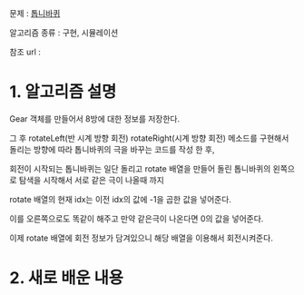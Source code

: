 문제 : [톱니바퀴](https://www.acmicpc.net/problem/14891)

알고리즘 종류 : 구현, 시뮬레이션

참조 url : 

# 1. 알고리즘 설명

Gear 객체를 만들어서 8방에 대한 정보를 저장한다.

그 후 rotateLeft(반 시계 방향 회전) rotateRight(시계 방향 회전) 메소드를 구현해서 돌리는 방향에 따라 톱니바퀴의 극을 바꾸는 코드를 작성 한 후,

회전이 시작되는 톱니바퀴는 일단 돌리고 rotate 배열을 만들어 돌린 톱니바퀴의 왼쪽으로 탐색을 시작해서 서로 같은 극이 나올때 까지

rotate 배열의 현재 idx는 이전 idx의 값에 -1을 곱한 값을 넣어준다.

이를 오른쪽으로도 똑같이 해주고 만약 같은극이 나온다면 0의 값을 넣어준다.

이제 rotate 배열에 회전 정보가 담겨있으니 해당 배열을 이용해서 회전시켜준다.

# 2. 새로 배운 내용